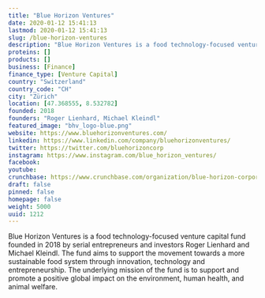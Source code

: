 ```yaml
---
title: "Blue Horizon Ventures"
date: 2020-01-12 15:41:13
lastmod: 2020-01-12 15:41:13
slug: /blue-horizon-ventures
description: "Blue Horizon Ventures is a food technology-focused venture capital fund founded in 2018 by serial entrepreneurs and investors Roger Lienhard and Michael Kleindl. The fund aims to support the movement towards a more sustainable food system through innovation, technology and entrepreneurship. The underlying mission of the fund is to support and promote a positive global impact on the environment, human health, and animal welfare."
proteins: []
products: []
business: [Finance]
finance_type: [Venture Capital]
country: "Switzerland"
country_code: "CH"
city: "Zürich"
location: [47.368555, 8.532782]
founded: 2018
founders: "Roger Lienhard, Michael Kleindl"
featured_image: "bhv_logo-blue.png"
website: https://www.bluehorizonventures.com/
linkedin: https://www.linkedin.com/company/bluehorizonventures/
twitter: https://twitter.com/bluehorizoncorp
instagram: https://www.instagram.com/blue_horizon_ventures/
facebook: 
youtube: 
crunchbase: https://www.crunchbase.com/organization/blue-horizon-corporation
draft: false
pinned: false
homepage: false
weight: 5000
uuid: 1212
---
```

Blue Horizon Ventures is a food technology-focused venture capital fund founded in 2018 by serial entrepreneurs and investors Roger Lienhard and Michael Kleindl. The fund aims to support the movement towards a more sustainable food system through innovation, technology and entrepreneurship. The underlying mission of the fund is to support and promote a positive global impact on the environment, human health, and animal welfare.
